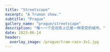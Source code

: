 ```yaml
---
title: "Streetscape"
excerpt: "A Truman show."
subtitle: "Prague"
gallery_name: "prague/streetscape"
description: "唯一一个走在街上已是一种享受的城市。"
date: 2023-06-14
header:
  overlay_image: /prague/tram-rain-3v1.jpg
---
```


